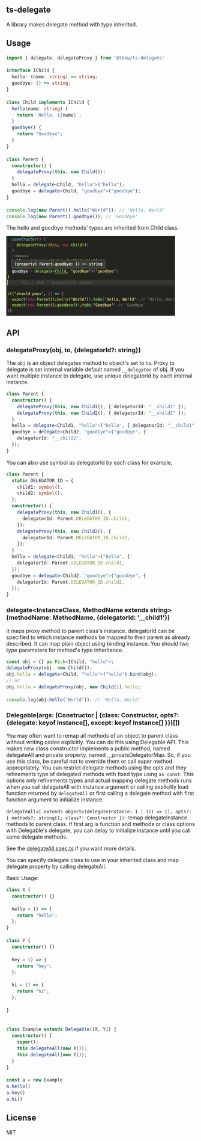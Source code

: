 ## ts-delegate

A library makes delegate method with type inherited.

## Usage

```ts
import { delegate, delegateProxy } from '@tkow/ts-delegate'

interface IChild {
  hello: (name: string) => string;
  goodbye: () => string;
}

class Child implements IChild {
  hello(name: string) {
    return `Hello, ${name}`;
  }
  goodbye() {
    return "Goodbye";
  }
}

class Parent {
  constructor() {
    delegateProxy(this, new Child());
  }
  hello = delegate<Child, "hello">("hello");
  goodbye = delegate<Child, "goodbye">("goodbye");
}

console.log(new Parent().hello("World")); // 'Hello, World'
console.log(new Parent().goodbye()); // 'Goodbye'
```

The hello and goodbye methods' types are inherited from Child class.

![example](./images//examle.jpg "example")

## API

### delegateProxy(obj, to, {delegatorId?: string})

The `obj` is an object delegates method to object's set to `to`.
Proxy to delegate is set internal variable default named `__delegator` of obj.
If you want multiple instance to delegate, use unique delegatorId by each internal instance.

```ts
class Parent {
  constructor() {
    delegateProxy(this, new Child1(), { delegatorId: "__child1" });
    delegateProxy(this, new Child2(), { delegatorId: "__child2" });
  }
  hello = delegate<Child1, "hello">("hello", { delegatorId: "__child1" });
  goodbye = delegate<Child2, "goodbye">("goodbye", {
    delegatorId: "__child2",
  });
}
```

You can also use symbol as delegatorId by each class for example,

```ts
class Parent {
  static DELEGATOR_ID = {
    child1: symbol(),
    child2: symbol(),
  };
  constructor() {
    delegateProxy(this, new Child1(), {
      delegatorId: Parent.DELEGATOR_ID.child1,
    });
    delegateProxy(this, new Child2(), {
      delegatorId: Parent.DELEGATOR_ID.child2,
    });
  }
  hello = delegate<Child1, "hello">("hello", {
    delegatorId: Parent.DELEGATOR_ID.child1,
  });
  goodbye = delegate<Child2, "goodbye">("goodbye", {
    delegatorId: Parent.DELEGATOR_ID.child2,
  });
}
```

### delegate<InstanceClass, MethodName extends string>(methodName: MethodName, {delegatorId: '\_\_child1'})

It maps proxy method to parent class's instance. delegatorId can be specified to which instance methods be mapped to their parent as already described.
It can map plain object using binding instance. You should two type parameters for method's type inheritance.

```ts
const obj = {} as Pick<IChild, "hello">;
delegateProxy(obj, new Child());
obj.hello = delegate<Child, "hello">("hello").bind(obj);
// or
obj.hello = delegateProxy(obj, new Child()).hello;

console.log(obj.hello("World")); // 'Hello, World'
```

### Delegable(args: (Constructor | {class: Constructor, opts?: {delegate: keyof Instance[], except: keyof Instance[] }})[])

You may often want to remap all methods of an object to parent class without writing codes explicitly.
You can do this using Delegable API. This makes new class constructor implements a public method, named delegateAll and private property, named __privateDelegatorMap.
So, if you use this class, be careful not to override them or call super method appropriately.
You can restrict delegate methods using the opts and they refinements type of delegated methods with fixed type using `as const`. This options only refinements types and actual mapping delegate methods runs when you call delegateAll with instance argument or calling explicitly load function returned by `delegateAll` or first calling a delegate method with first function argument to initialize instance.

`delegateAll<I extends object>(delegateInstance: I | (() => I), opts?: { methods?: string[]; class?: Constructor })`: remap delegateInstance methods to parent class. If first arg is function and methods or class options with Delegable's delegate, you can delay to initialize instance until you call some delegate methods.

See the [delegateAll.spec.ts](https://github.com/tkow/ts-delegate/tree/main/src/delegateAll.spec.ts) if you want more details.

You can specify delegate class to use in your inherited class and map delegate property by calling delegateAll.

Basic Usage:

```ts
class X {
  constructor() {}

  hello = () => {
    return "hello";
  };
}

class Y {
  constructor() {}

  hey = () => {
    return "hey";
  };

  hi = () => {
    return "hi";
  };

}


class Example extends Delegable([X, Y]) {
  constructor() {
    super();
    this.delegateAll(new X());
    this.delegateAll(new Y());
  }
}

const a = new Example
a.hello()
a.hey()
a.hi()
```

## License

MIT
